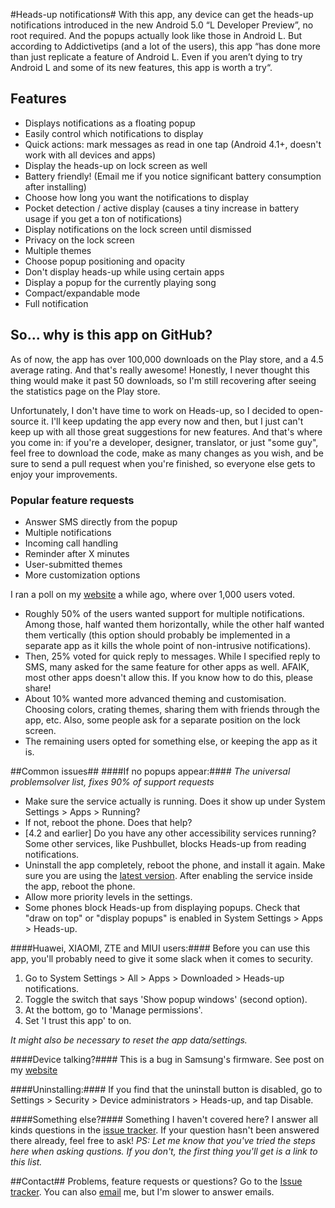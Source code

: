 #Heads-up notifications#
With this app, any device can get the heads-up notifications introduced in the new Android 5.0 “L Developer Preview”, no root required. And the popups actually look like those in Android L.
But according to Addictivetips (and a lot of the users), this app “has done more than just replicate a feature of Android L. Even if you aren’t dying to try Android L and some of its new features, this app is worth a try“.

## Features ##
- Displays notifications as a floating popup
- Easily control which notifications to display
- Quick actions: mark messages as read in one tap (Android 4.1+, doesn't work with all devices and apps)
- Display the heads-up on lock screen as well
- Battery friendly! (Email me if you notice significant battery consumption after installing)
- Choose how long you want the notifications to display
- Pocket detection / active display (causes a tiny increase in battery usage if you get a ton of notifications)
- Display notifications on the lock screen until dismissed
- Privacy on the lock screen
- Multiple themes
- Choose popup positioning and opacity
- Don't display heads-up while using certain apps
- Display a popup for the currently playing song
- Compact/expandable mode
- Full notification

## So... why is this app on GitHub? ##
As of now, the app has over 100,000 downloads on the Play store, and a 4.5 average rating. And that's really awesome! Honestly, I never thought this thing would make it past 50 downloads, so I'm still recovering after seeing the statistics page on the Play store.

Unfortunately, I don't have time to work on Heads-up, so I decided to open-source it. I'll keep updating the app every now and then, but I just can't keep up with all those great suggestions for new features. And that's where you come in: if you're a developer, designer, translator, or just "some guy", feel free to download the code, make as many changes as you wish, and be sure to send a pull request when you're finished, so everyone else gets to enjoy your improvements. 

### Popular feature requests ###
- Answer SMS directly from the popup
- Multiple notifications
- Incoming call handling 
- Reminder after X minutes
- User-submitted themes
- More customization options

I ran a poll on my [website](http://simen.codes/stuff/future-of-heads-up/) a while ago, where over 1,000 users voted.

- Roughly 50% of the users wanted support for multiple notifications. Among those, half wanted them horizontally, while the other half wanted them vertically (this option should probably be implemented in a separate app as it kills the whole point of non-intrusive notifications).
- Then, 25% voted for quick reply to messages. While I specified reply to SMS, many asked for the same feature for other apps as well. AFAIK, most other apps doesn't allow this. If you know how to do this, please share!
- About 10% wanted more advanced theming and customisation. Choosing colors, crating themes, sharing them with friends through the app, etc. Also, some people ask for a separate position on the lock screen.
- The remaining users opted for something else, or keeping the app as it is.


##Common issues##
####If no popups appear:####
*The universal problemsolver list, fixes 90% of support requests*
- Make sure the service actually is running. Does it show up under System Settings > Apps > Running?
- If not, reboot the phone. Does that help?
- [4.2 and earlier] Do you have any other accessibility services running? Some other services, like Pushbullet, blocks Heads-up from reading notifications.
- Uninstall the app completely, reboot the phone, and install it again. Make sure you are using the [latest version](https://play.google.com/store/apps/details?id=codes.simen.l50notifications). After enabling the service inside the app, reboot the phone.
- Allow more priority levels in the settings.
- Some phones block Heads-up from displaying popups. Check that "draw on top" or "display popups" is enabled in System Settings > Apps > Heads-up.

####Huawei, XIAOMI, ZTE and MIUI users:####
Before you can use this app, you\'ll probably need to give it some slack when it comes to security.

1. Go to System Settings > All > Apps > Downloaded > Heads-up notifications.
2. Toggle the switch that says \'Show popup windows\' (second option).
3. At the bottom, go to \'Manage permissions\'.
4. Set \'I trust this app\' to on.

*It might also be necessary to reset the app data/settings.*

####Device talking?####
This is a bug in Samsung's firmware. See post on my [website](http://simen.codes/stuff/samsung-phone-talking/)

####Uninstalling:####
If you find that the uninstall button is disabled, go to Settings > Security > Device administrators > Heads-up, and tap Disable.

####Something else?####
Something I haven't covered here? I answer all kinds questions in the [issue tracker](https://github.com/SimenCodes/heads-up/issues?q=is%3Aissue).
If your question hasn't been answered there already, feel free to ask!
*PS: Let me know that you've tried the steps here when asking qustions. If you don't, the first thing you'll get is a link to this list.*

##Contact##
Problems, feature requests or questions? Go to the [Issue tracker](https://github.com/SimenCodes/heads-up/issues?q=is%3Aissue). You can also [email](mailto:sb@simen.codes) me, but I'm slower to answer emails.
